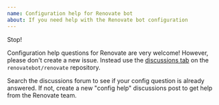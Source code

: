 ```yaml
---
name: Configuration help for Renovate bot
about: If you need help with the Renovate bot configuration
---
```


Stop!

Configuration help questions for Renovate are very welcome!
However, please don't create a new issue.
Instead use the [discussions tab](https://github.com/renovatebot/renovate/discussions) on the `renovatebot/renovate` repository.

Search the discussions forum to see if your config question is already answered.
If not, create a new "config help" discussions post to get help from the Renovate team.
